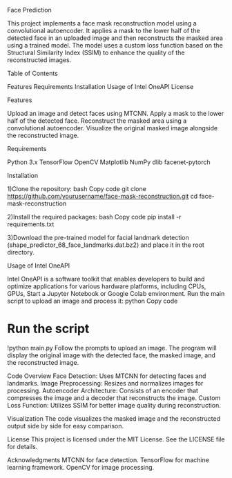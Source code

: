 Face Prediction

This project implements a face mask reconstruction model using a convolutional autoencoder. It applies a mask to the lower half of the detected face in an uploaded image and then reconstructs the masked area using a trained model. The model uses a custom loss function based on the Structural Similarity Index (SSIM) to enhance the quality of the reconstructed images.

Table of Contents

Features
Requirements
Installation
Usage of Intel OneAPI
License

Features

Upload an image and detect faces using MTCNN.
Apply a mask to the lower half of the detected face.
Reconstruct the masked area using a convolutional autoencoder.
Visualize the original masked image alongside the reconstructed image.

Requirements

Python 3.x
TensorFlow
OpenCV
Matplotlib
NumPy
dlib
facenet-pytorch

Installation

1)Clone the repository:
bash
Copy code
git clone https://github.com/yourusername/face-mask-reconstruction.git
cd face-mask-reconstruction

2)Install the required packages:
bash
Copy code
pip install -r requirements.txt

3)Download the pre-trained model for facial landmark detection (shape_predictor_68_face_landmarks.dat.bz2) and place it in the root directory.

Usage of Intel OneAPI 

Intel OneAPI is a software toolkit that enables developers to build and optimize applications for various hardware platforms, including CPUs, GPUs,
Start a Jupyter Notebook or Google Colab environment.
Run the main script to upload an image and process it:
python
Copy code
# Run the script
!python main.py
Follow the prompts to upload an image. The program will display the original image with the detected face, the masked image, and the reconstructed image.

Code Overview
Face Detection: Uses MTCNN for detecting faces and landmarks.
Image Preprocessing: Resizes and normalizes images for processing.
Autoencoder Architecture: Consists of an encoder that compresses the image and a decoder that reconstructs the image.
Custom Loss Function: Utilizes SSIM for better image quality during reconstruction.

Visualization
The code visualizes the masked image and the reconstructed output side by side for easy comparison.

License
This project is licensed under the MIT License. See the LICENSE file for details.

Acknowledgments
MTCNN for face detection.
TensorFlow for machine learning framework.
OpenCV for image processing.
